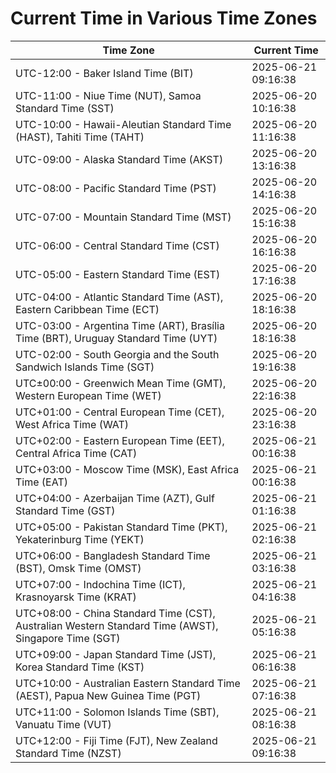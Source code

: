 # Current Time in Various Time Zones

| Time Zone | Current Time |
|-----------|--------------|
| UTC-12:00 - Baker Island Time (BIT) | 2025-06-21 09:16:38 |
| UTC-11:00 - Niue Time (NUT), Samoa Standard Time (SST) | 2025-06-20 10:16:38 |
| UTC-10:00 - Hawaii-Aleutian Standard Time (HAST), Tahiti Time (TAHT) | 2025-06-20 11:16:38 |
| UTC-09:00 - Alaska Standard Time (AKST) | 2025-06-20 13:16:38 |
| UTC-08:00 - Pacific Standard Time (PST) | 2025-06-20 14:16:38 |
| UTC-07:00 - Mountain Standard Time (MST) | 2025-06-20 15:16:38 |
| UTC-06:00 - Central Standard Time (CST) | 2025-06-20 16:16:38 |
| UTC-05:00 - Eastern Standard Time (EST) | 2025-06-20 17:16:38 |
| UTC-04:00 - Atlantic Standard Time (AST), Eastern Caribbean Time (ECT) | 2025-06-20 18:16:38 |
| UTC-03:00 - Argentina Time (ART), Brasília Time (BRT), Uruguay Standard Time (UYT) | 2025-06-20 18:16:38 |
| UTC-02:00 - South Georgia and the South Sandwich Islands Time (SGT) | 2025-06-20 19:16:38 |
| UTC±00:00 - Greenwich Mean Time (GMT), Western European Time (WET) | 2025-06-20 22:16:38 |
| UTC+01:00 - Central European Time (CET), West Africa Time (WAT) | 2025-06-20 23:16:38 |
| UTC+02:00 - Eastern European Time (EET), Central Africa Time (CAT) | 2025-06-21 00:16:38 |
| UTC+03:00 - Moscow Time (MSK), East Africa Time (EAT) | 2025-06-21 00:16:38 |
| UTC+04:00 - Azerbaijan Time (AZT), Gulf Standard Time (GST) | 2025-06-21 01:16:38 |
| UTC+05:00 - Pakistan Standard Time (PKT), Yekaterinburg Time (YEKT) | 2025-06-21 02:16:38 |
| UTC+06:00 - Bangladesh Standard Time (BST), Omsk Time (OMST) | 2025-06-21 03:16:38 |
| UTC+07:00 - Indochina Time (ICT), Krasnoyarsk Time (KRAT) | 2025-06-21 04:16:38 |
| UTC+08:00 - China Standard Time (CST), Australian Western Standard Time (AWST), Singapore Time (SGT) | 2025-06-21 05:16:38 |
| UTC+09:00 - Japan Standard Time (JST), Korea Standard Time (KST) | 2025-06-21 06:16:38 |
| UTC+10:00 - Australian Eastern Standard Time (AEST), Papua New Guinea Time (PGT) | 2025-06-21 07:16:38 |
| UTC+11:00 - Solomon Islands Time (SBT), Vanuatu Time (VUT) | 2025-06-21 08:16:38 |
| UTC+12:00 - Fiji Time (FJT), New Zealand Standard Time (NZST) | 2025-06-21 09:16:38 |
